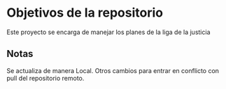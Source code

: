 # Objetivos de la repositorio

Este proyecto se encarga de manejar los planes de la liga de la justicia


## Notas
Se actualiza de manera Local. Otros cambios para entrar en conflicto con pull del repositorio remoto.
